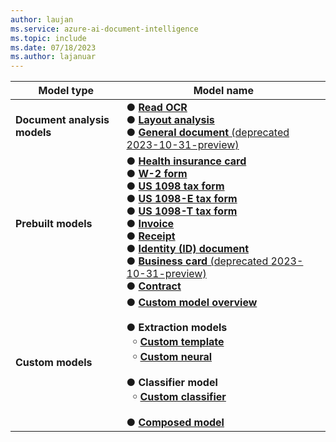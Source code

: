 ```yaml
---
author: laujan
ms.service: azure-ai-document-intelligence
ms.topic: include
ms.date: 07/18/2023
ms.author: lajanuar
---
```


<!-- markdownlint-disable MD041 -->

| Model type |Model name |
|------------|-----------|
|**Document analysis models**| &#9679; [**Read OCR**](../prebuilt/read.md)</br> &#9679; [**Layout analysis**](../prebuilt/layout.md) </br> &#9679; [**General document** (deprecated 2023-10-31-preview)](../prebuilt/general-document.md)|
| **Prebuilt models** |  &#9679; [**Health insurance card**](../prebuilt/health-insurance-card.md) </br>&#9679; [**W-2 form**](../prebuilt/tax-document.md) </br>&#9679; [**US 1098 tax form**](../prebuilt/tax-document.md)</br>&#9679; [**US 1098-E tax form**](../prebuilt/tax-document.md)</br>&#9679; [**US 1098-T tax form**](../prebuilt/tax-document.md)</br>&#9679; [**Invoice**](../prebuilt/invoice.md)</br>&#9679; [**Receipt**](../prebuilt/receipt.md) </br>&#9679; [**Identity (ID) document**](../prebuilt/id-document.md) </br>&#9679; [**Business card** (deprecated 2023-10-31-preview)](../concept-business-card.md)</br>&#9679; [**Contract**](../prebuilt/contract.md)</br>|
| **Custom models** | &#9679; [**Custom model overview**](../train/custom-model.md)</br> </br>&#9679; **Extraction models**</br>&#8198;&#8198;&Tab;&#65518; [**Custom template**](../train/custom-template.md)</br>&#8198;&#8198;&Tab;&#65518; [**Custom neural**](../train/custom-neural.md)</br></br>&#9679; **Classifier model**</br>&#8198;&#8198;&Tab;&#65518; [**Custom classifier**](../train/custom-classifier.md)</br> </br>&#9679; [**Composed model**](../model-overview.md)|
